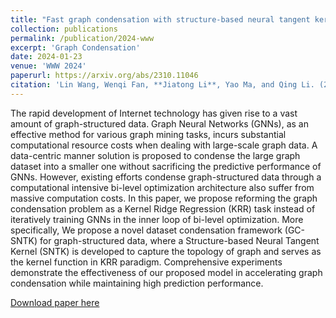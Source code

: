 ```yaml
---
title: "Fast graph condensation with structure-based neural tangent kernel"
collection: publications
permalink: /publication/2024-www
excerpt: 'Graph Condensation'
date: 2024-01-23
venue: 'WWW 2024'
paperurl: https://arxiv.org/abs/2310.11046
citation: 'Lin Wang, Wenqi Fan, **Jiatong Li**, Yao Ma, and Qing Li. (2023). Fast graph condensation with structure-based neural tangent kernel. arXiv preprint arXiv:2310.11046. (Accepted by WWW 24)'
---
```


The rapid development of Internet technology has given rise to a vast amount of graph-structured data. Graph Neural Networks (GNNs), as an effective method for various graph mining tasks, incurs substantial computational resource costs when dealing with large-scale graph data. A data-centric manner solution is proposed to condense the large graph dataset into a smaller one without sacrificing the predictive performance of GNNs. However, existing efforts condense graph-structured data through a computational intensive bi-level optimization architecture also suffer from massive computation costs. In this paper, we propose reforming the graph condensation problem as a Kernel Ridge Regression (KRR) task instead of iteratively training GNNs in the inner loop of bi-level optimization. More specifically, We propose a novel dataset condensation framework (GC-SNTK) for graph-structured data, where a Structure-based Neural Tangent Kernel (SNTK) is developed to capture the topology of graph and serves as the kernel function in KRR paradigm. Comprehensive experiments demonstrate the effectiveness of our proposed model in accelerating graph condensation while maintaining high prediction performance.

[Download paper here](https://arxiv.org/abs/2310.11046)

